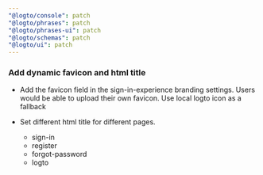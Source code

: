 ```yaml
---
"@logto/console": patch
"@logto/phrases": patch
"@logto/phrases-ui": patch
"@logto/schemas": patch
"@logto/ui": patch
---
```


### Add dynamic favicon and html title

- Add the favicon field in the sign-in-experience branding settings. Users would be able to upload their own favicon. Use local logto icon as a fallback

- Set different html title for different pages.
  - sign-in
  - register
  - forgot-password
  - logto
